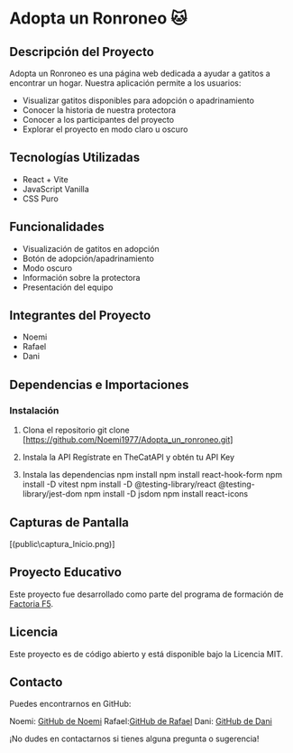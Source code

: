 # Adopta un Ronroneo 🐱

## Descripción del Proyecto

Adopta un Ronroneo es una página web dedicada a ayudar a gatitos a encontrar un hogar.
Nuestra aplicación permite a los usuarios:

- Visualizar gatitos disponibles para adopción o apadrinamiento
- Conocer la historia de nuestra protectora
- Conocer a los participantes del proyecto
- Explorar el proyecto en modo claro u oscuro

## Tecnologías Utilizadas

- React + Vite
- JavaScript Vanilla
- CSS Puro

## Funcionalidades

- Visualización de gatitos en adopción
- Botón de adopción/apadrinamiento
- Modo oscuro
- Información sobre la protectora
- Presentación del equipo

## Integrantes del Proyecto

- Noemi
- Rafael
- Dani

## Dependencias e Importaciones

### Instalación

1. Clona el repositorio
git clone [https://github.com/Noemi1977/Adopta_un_ronroneo.git]

2. Instala la API
Regístrate en TheCatAPI y obtén tu API Key

3. Instala las dependencias
npm install
npm install react-hook-form
npm install -D vitest
npm install -D @testing-library/react @testing-library/jest-dom
npm install -D jsdom
npm install react-icons

## Capturas de Pantalla

[(public\captura_Inicio.png)]

## Proyecto Educativo

Este proyecto fue desarrollado como parte del programa de formación de [Factoria F5](https://factoriaf5.org/).

## Licencia

Este proyecto es de código abierto y está disponible bajo la Licencia MIT.

## Contacto

Puedes encontrarnos en GitHub:

Noemi: [GitHub de Noemi](https://github.com/Noemi1977)
Rafael:[GitHub de Rafael](https://github.com/FaloCurso)
Dani: [GitHub de Dani](https://github.com/SaldaDani)

¡No dudes en contactarnos si tienes alguna pregunta o sugerencia!
